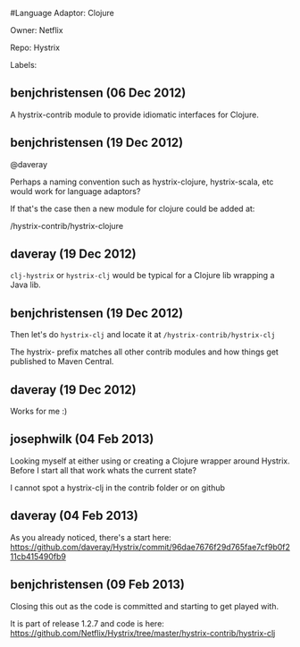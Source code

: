 #Language Adaptor: Clojure

Owner: Netflix

Repo: Hystrix

Labels: 

## benjchristensen (06 Dec 2012)

A hystrix-contrib module to provide idiomatic interfaces for Clojure.


## benjchristensen (19 Dec 2012)

@daveray

Perhaps a naming convention such as hystrix-clojure, hystrix-scala, etc would work for language adaptors?

If that's the case then a new module for clojure could be added at:

 /hystrix-contrib/hystrix-clojure


## daveray (19 Dec 2012)

`clj-hystrix` or `hystrix-clj` would be typical for a Clojure lib wrapping a Java lib.


## benjchristensen (19 Dec 2012)

Then let's do `hystrix-clj` and locate it at `/hystrix-contrib/hystrix-clj` 

The hystrix- prefix matches all other contrib modules and how things get published to Maven Central.


## daveray (19 Dec 2012)

Works for me :)


## josephwilk (04 Feb 2013)

Looking myself at either using or creating a Clojure wrapper around Hystrix. 
Before I start all that work whats the current state?

I cannot spot a hystrix-clj in the contrib folder or on github


## daveray (04 Feb 2013)

As you already noticed, there's a start here: https://github.com/daveray/Hystrix/commit/96dae7676f29d765fae7cf9b0f211cb415490fb9


## benjchristensen (09 Feb 2013)

Closing this out as the code is committed and starting to get played with.

It is part of release 1.2.7 and code is here: https://github.com/Netflix/Hystrix/tree/master/hystrix-contrib/hystrix-clj


